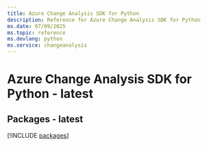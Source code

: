 ```yaml
---
title: Azure Change Analysis SDK for Python
description: Reference for Azure Change Analysis SDK for Python
ms.date: 07/09/2025
ms.topic: reference
ms.devlang: python
ms.service: changeanalysis
---
```

# Azure Change Analysis SDK for Python - latest
## Packages - latest
[!INCLUDE [packages](change-analysis-index.md)]